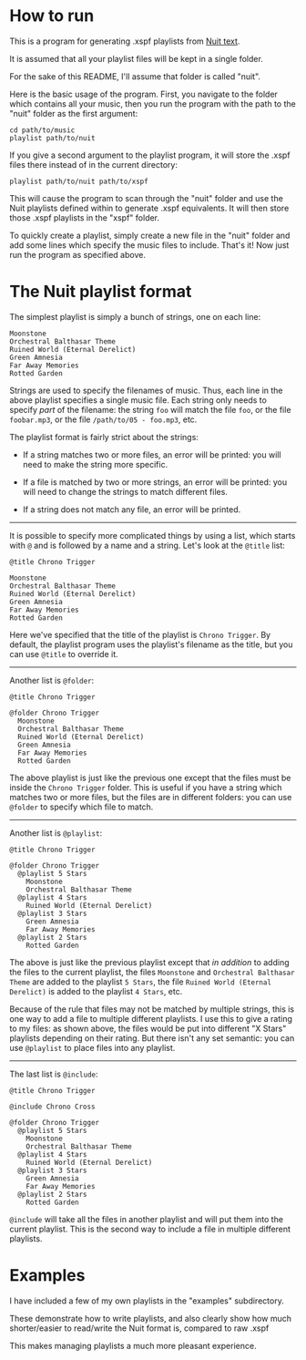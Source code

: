 How to run
==========

This is a program for generating .xspf playlists from [Nuit text](https://github.com/Pauan/ar/tree/arc/nu/lib/nuit).

It is assumed that all your playlist files will be kept in a single folder.

For the sake of this README, I'll assume that folder is called "nuit".

Here is the basic usage of the program. First, you navigate to the folder
which contains all your music, then you run the program with the path to the
"nuit" folder as the first argument:

    cd path/to/music
    playlist path/to/nuit

If you give a second argument to the playlist program, it will store the
.xspf files there instead of in the current directory:

    playlist path/to/nuit path/to/xspf

This will cause the program to scan through the "nuit" folder and use
the Nuit playlists defined within to generate .xspf equivalents.
It will then store those .xspf playlists in the "xspf" folder.

To quickly create a playlist, simply create a new file in the "nuit"
folder and add some lines which specify the music files to include. That's
it! Now just run the program as specified above.


The Nuit playlist format
========================

The simplest playlist is simply a bunch of strings, one on each line:

    Moonstone
    Orchestral Balthasar Theme
    Ruined World (Eternal Derelict)
    Green Amnesia
    Far Away Memories
    Rotted Garden

Strings are used to specify the filenames of music. Thus, each line in the
above playlist specifies a single music file. Each string only needs to
specify *part* of the filename: the string `foo` will match the file `foo`, or
the file `foobar.mp3`, or the file `/path/to/05 - foo.mp3`, etc.

The playlist format is fairly strict about the strings:

 * If a string matches two or more files, an error will be printed: you will
   need to make the string more specific.

 * If a file is matched by two or more strings, an error will be printed: you
   will need to change the strings to match different files.

 * If a string does not match any file, an error will be printed.

---

It is possible to specify more complicated things by using a list, which
starts with `@` and is followed by a name and a string. Let's look at the
`@title` list:

    @title Chrono Trigger

    Moonstone
    Orchestral Balthasar Theme
    Ruined World (Eternal Derelict)
    Green Amnesia
    Far Away Memories
    Rotted Garden

Here we've specified that the title of the playlist is `Chrono Trigger`. By
default, the playlist program uses the playlist's filename as the title, but
you can use `@title` to override it.

---

Another list is `@folder`:

    @title Chrono Trigger

    @folder Chrono Trigger
      Moonstone
      Orchestral Balthasar Theme
      Ruined World (Eternal Derelict)
      Green Amnesia
      Far Away Memories
      Rotted Garden

The above playlist is just like the previous one except that the files must be
inside the `Chrono Trigger` folder. This is useful if you have a string which
matches two or more files, but the files are in different folders: you can use
`@folder` to specify which file to match.

---

Another list is `@playlist`:

    @title Chrono Trigger

    @folder Chrono Trigger
      @playlist 5 Stars
        Moonstone
        Orchestral Balthasar Theme
      @playlist 4 Stars
        Ruined World (Eternal Derelict)
      @playlist 3 Stars
        Green Amnesia
        Far Away Memories
      @playlist 2 Stars
        Rotted Garden

The above is just like the previous playlist except that *in addition* to
adding the files to the current playlist, the files `Moonstone`
and `Orchestral Balthasar Theme` are added to the playlist `5 Stars`, the
file `Ruined World (Eternal Derelict)` is added to the playlist `4 Stars`,
etc.

Because of the rule that files may not be matched by multiple strings, this is
one way to add a file to multiple different playlists. I use this to give a
rating to my files: as shown above, the files would be put into different
"X Stars" playlists depending on their rating. But there isn't any set
semantic: you can use `@playlist` to place files into any playlist.

---

The last list is `@include`:

    @title Chrono Trigger

    @include Chrono Cross

    @folder Chrono Trigger
      @playlist 5 Stars
        Moonstone
        Orchestral Balthasar Theme
      @playlist 4 Stars
        Ruined World (Eternal Derelict)
      @playlist 3 Stars
        Green Amnesia
        Far Away Memories
      @playlist 2 Stars
        Rotted Garden

`@include` will take all the files in another playlist and will put them into
the current playlist. This is the second way to include a file in multiple
different playlists.


Examples
========

I have included a few of my own playlists in the "examples" subdirectory.

These demonstrate how to write playlists, and also clearly show how much
shorter/easier to read/write the Nuit format is, compared to raw .xspf

This makes managing playlists a much more pleasant experience.
